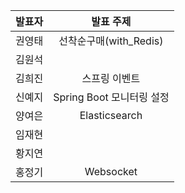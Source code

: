 | 발표자 | 발표 주제 |
|:----:|:-------:|
| 권영태 | 선착순구매(with_Redis) |
| 김원석 |  |
| 김희진 | 스프링 이벤트 |
| 신예지 | Spring Boot 모니터링 설정 |
| 양여은 | Elasticsearch |
| 임재현 |  |
| 황지연 |  |
| 홍정기 | Websocket |
